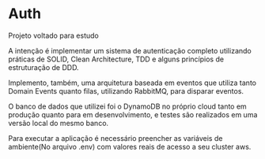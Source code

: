 # Auth

Projeto voltado para estudo

A intenção é implementar um sistema de autenticação completo utilizando práticas de SOLID, Clean Architecture, TDD e alguns princípios de estruturação de DDD.

Implemento, também, uma arquitetura baseada em eventos que utiliza tanto Domain Events quanto filas, utilizando RabbitMQ, para disparar eventos.

O banco de dados que utilizei foi o DynamoDB no próprio cloud tanto em produção quanto para em desenvolvimento, e testes são realizados em uma versão local do mesmo banco.

Para executar a aplicação é necessário preencher as variáveis de ambiente(No arquivo .env) com valores reais de acesso a seu cluster aws.
